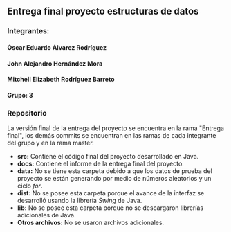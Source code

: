 ﻿## Entrega final proyecto estructuras de datos

### Integrantes:
#### Óscar Eduardo Álvarez Rodríguez
#### John Alejandro Hernández Mora
#### Mitchell Elizabeth Rodríguez Barreto

#### Grupo: 3

### Repositorio

La versión final de la entrega del proyecto se encuentra en la rama "Entrega final", los demás commits se encuentran en las ramas de cada integrante del grupo y en la rama master.

+ **src:** Contiene el código final del proyecto desarrollado en Java.
+ **docs:** Contiene el informe de la entrega final del proyecto.
+ **data:** No se tiene esta carpeta debido a que los datos de prueba del proyecto se están generando por medio de números aleatorios y un ciclo *for*.
+ **dist:** No se posee esta carpeta porque el avance de la interfaz se desarrolló usando la librería *Swing* de Java. 
+ **lib:** No se posee esta carpeta porque no se descargaron librerías adicionales de Java.
+ **Otros archivos:** No se usaron archivos adicionales.

